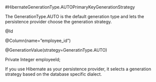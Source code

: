 #HibernateGenerationType.AUTOPrimaryKeyGenerationStrategy

The GenerationType.AUTO is the default generation type and lets the persistence provider choose the generation strategy.

@Id

@Column(name=”employee_id”)

@GenerationValue(strategy=GeneratinType.AUTO)

Private Integer employeeId;

If you use Hibernate as your persistence provider, it selects a generation strategy based on the database specific dialect. 
